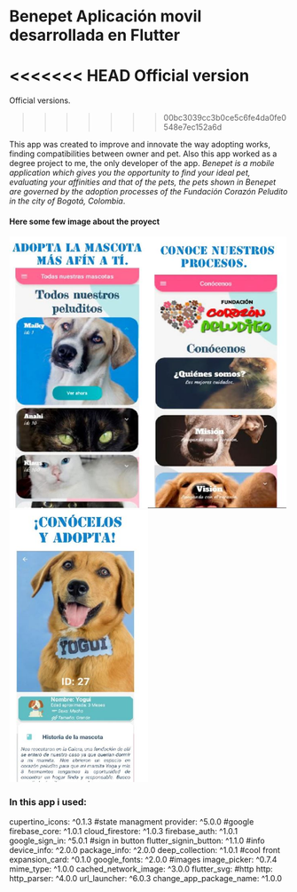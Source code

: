 # Benepet Aplicación movil desarrollada en Flutter

<<<<<<< HEAD
Official version
=======
Official versions.
>>>>>>> 00bc3039cc3b0ce5c6fe4da0fe0548e7ec152a6d

This app was created to improve and innovate the way adopting works, finding compatibilities between owner and pet. Also this app worked as a degree project to me, the only developer of the app. _Benepet is a mobile application which gives you the opportunity to find your ideal pet, evaluating your affinities and that of the pets, the pets shown in Benepet are governed by the adoption processes of the Fundación Corazón Peludito in the city of Bogotá, Colombia_.
#### Here some few image about the proyect 

<img src="assets\logo\1.JPG" width="250" height="490"><img src="assets\logo\2.JPG" width="250" height="490"><img src="assets\logo\3.JPG" width="250" height="490">

### In this app i used: 
cupertino_icons: ^0.1.3
  #state managment 
  provider: ^5.0.0
  #google
  firebase_core: ^1.0.1
  cloud_firestore: ^1.0.3
  firebase_auth: ^1.0.1
  google_sign_in: ^5.0.1
  #sign in button
  flutter_signin_button: ^1.1.0
  #info
  device_info: ^2.0.0
  package_info: ^2.0.0
  deep_collection: ^1.0.1
  #cool front
  expansion_card: ^0.1.0
  google_fonts: ^2.0.0
  #images
  image_picker: ^0.7.4
  mime_type: ^1.0.0
  cached_network_image: ^3.0.0
  flutter_svg: 
  #http
  http:
  http_parser: ^4.0.0
  url_launcher: ^6.0.3
  change_app_package_name: ^1.0.0

